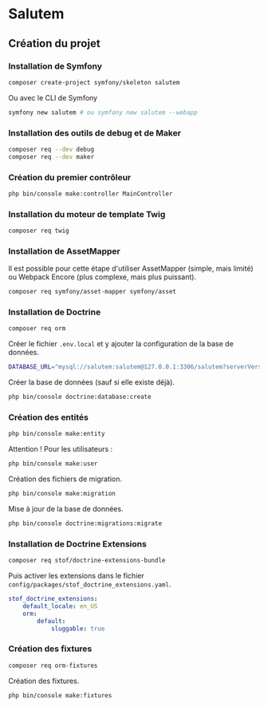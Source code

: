 # Salutem

## Création du projet

### Installation de Symfony

```bash
composer create-project symfony/skeleton salutem
```

Ou avec le CLI de Symfony

```bash
symfony new salutem # ou symfony new salutem --webapp
```

### Installation des outils de debug et de Maker

```bash
composer req --dev debug
composer req --dev maker
```

### Création du premier contrôleur

```bash
php bin/console make:controller MainController
```

### Installation du moteur de template Twig

```bash
composer req twig
```

### Installation de AssetMapper

Il est possible pour cette étape d'utiliser
AssetMapper (simple, mais limité) ou
Webpack Encore (plus complexe, mais plus puissant).

```bash
composer req symfony/asset-mapper symfony/asset
```

### Installation de Doctrine

```bash
composer req orm
```

Créer le fichier `.env.local` et y ajouter la configuration de la base de données.

```bash
DATABASE_URL="mysql://salutem:salutem@127.0.0.1:3306/salutem?serverVersion=5.7&charset=utf8mb4"
```

Créer la base de données (sauf si elle existe déjà).

```bash
php bin/console doctrine:database:create
```

### Création des entités

```bash
php bin/console make:entity
```

Attention ! Pour les utilisateurs :

```bash
php bin/console make:user
```

Création des fichiers de migration.

```bash
php bin/console make:migration
```

Mise à jour de la base de données.

```bash
php bin/console doctrine:migrations:migrate
```

### Installation de Doctrine Extensions

```bash
composer req stof/doctrine-extensions-bundle
```

Puis activer les extensions dans le fichier `config/packages/stof_doctrine_extensions.yaml`.

```yaml
stof_doctrine_extensions:
    default_locale: en_US
    orm:
        default:
            sluggable: true
```

### Création des fixtures

```bash
composer req orm-fixtures
```

Création des fixtures.

```bash
php bin/console make:fixtures
```
